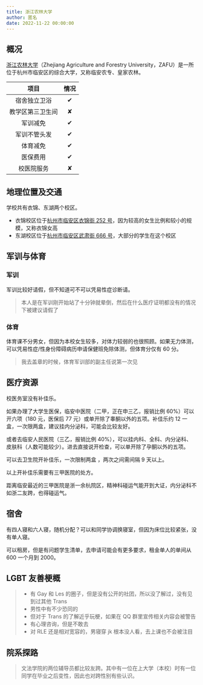 ```yaml
---
title: 浙江农林大学
author: 匿名
date: 2022-11-22 00:00:00
---
```


## 概况

[浙江农林大学](https://www.zafu.edu.cn)（Zhejiang Agriculture and Forestry University，ZAFU）是一所位于杭州市临安区的综合大学，又称临安农专、皇家农林。

|项目|情况|
|:---:|:---:|
|宿舍独立卫浴|✔|
|教学区第三卫生间|✘|
|军训减免|✔|
|军训不管头发|✔|
|体育减免|✔|
|医保费用|✔|
|校医院服务|✘|

## 地理位置及交通

学校共有衣锦、东湖两个校区。

- 衣锦校区位于[杭州市临安区衣锦街 252 号](https://www.amap.com/place/B023B06XPX)，因为较高的女生比例和较小的规模，又称衣锦女高
- 东湖校区位于[杭州市临安区武肃街 666 号](https://www.amap.com/place/B023B07KSJ)，大部分的学生在这个校区

## 军训与体育

### 军训

军训比较好请假，但不知道可不可以凭易性症诊断请。

> 本人是在军训刚开始站了十分钟就晕倒，然后在什么医疗证明都没有的情况下被建议请假了

### 体育

体育课不分男女，但因为本校女生较多，对体力较弱的也很照顾。如果无力体测，可以凭易性症/性身份障碍病历申请保健班免除体测，但体育分仅有 60 分。

> 我去盖章的时候，体育军训部的副主任说第一次见

## 医疗资源

校医务室没有补佳乐。

如果办理了大学生医保，临安中医院（二甲，正在申三乙，报销比例 60%）可以开六项（180 元，医保后 77 元）或单开除了睾酮以外的五项。补佳乐约 12 一盒，一次限两盒，建议挂内分泌科，可能会比较友好。

或者去临安人民医院（三乙，报销比例 40%），可以挂内科、全科、内分泌科、皮肤科（人数可能较少）。进去直接说开检查，可以单开除了孕酮以外的五项。

可以去卫生院开补佳乐，一次限制两盒 ，两次之间需间隔 9 天以上。

以上开补佳乐需要有三甲医院的处方。

距离临安最近的三甲医院是浙一余杭院区，精神科碰运气能开到大证，内分泌科不如浙二友跨，也得碰运气。

## 宿舍

有四人寝和六人寝，随机分配？可以和同学协调换寝室，但因为床位比较紧张，没有单人寝。

可以租房，但是有问题学生清单，去申请可能会有更多要求，租金单人的单间从 600 一个月到 2000。

## LGBT 友善梗概

> - 有 Gay 和 Les 的圈子，但是没有公开的社团，所以没了解过，没有见到过其他 Trans
> - 男性中有不少恐同的
> - 但对于 Trans 的了解近乎玩梗，如果在 QQ 群里宣传相关内容会被警告
> - 有心理咨询，但是不敢去
> - 对 RLE 还是相对宽容的，男寝穿 jk 根本没人看，去上课也不会被注目

## 院系探路

> 文法学院的两位辅导员都比较友跨。其中有一位在上大学（本校）时有一位同学在毕业之后变性，因此也对跨性别有些认识。
